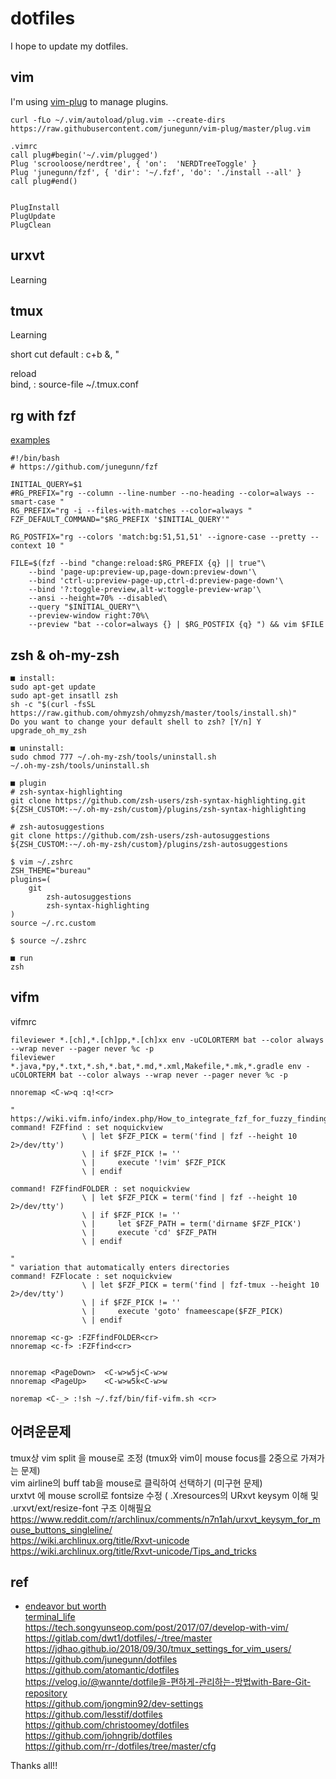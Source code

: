 dotfiles
===

I hope to update my dotfiles.


## vim

I'm using [vim-plug][] to manage plugins.  

```
curl -fLo ~/.vim/autoload/plug.vim --create-dirs https://raw.githubusercontent.com/junegunn/vim-plug/master/plug.vim

.vimrc
call plug#begin('~/.vim/plugged')
Plug 'scrooloose/nerdtree', { 'on':  'NERDTreeToggle' }
Plug 'junegunn/fzf', { 'dir': '~/.fzf', 'do': './install --all' }
call plug#end()


PlugInstall
PlugUpdate
PlugClean

```
[vim-plug]: https://github.com/junegunn/vim-plug


## urxvt

Learning

## tmux

Learning


short cut
default : c+b &, "

reload  
bind, : source-file ~/.tmux.conf  

## rg with fzf
[examples](https://github.com/junegunn/fzf/wiki/Examples)
```shell
#!/bin/bash
# https://github.com/junegunn/fzf

INITIAL_QUERY=$1
#RG_PREFIX="rg --column --line-number --no-heading --color=always --smart-case "
RG_PREFIX="rg -i --files-with-matches --color=always "
FZF_DEFAULT_COMMAND="$RG_PREFIX '$INITIAL_QUERY'" 

RG_POSTFIX="rg --colors 'match:bg:51,51,51' --ignore-case --pretty --context 10 "

FILE=$(fzf --bind "change:reload:$RG_PREFIX {q} || true"\
	--bind 'page-up:preview-up,page-down:preview-down'\
	--bind 'ctrl-u:preview-page-up,ctrl-d:preview-page-down'\
	--bind '?:toggle-preview,alt-w:toggle-preview-wrap'\
	--ansi --height=70% --disabled\
	--query "$INITIAL_QUERY"\
	--preview-window right:70%\
	--preview "bat --color=always {} | $RG_POSTFIX {q} ") && vim $FILE
```

## zsh & oh-my-zsh

```
■ install: 
sudo apt-get update
sudo apt-get insatll zsh
sh -c "$(curl -fsSL https://raw.github.com/ohmyzsh/ohmyzsh/master/tools/install.sh)"
Do you want to change your default shell to zsh? [Y/n] Y
upgrade_oh_my_zsh

■ uninstall: 
sudo chmod 777 ~/.oh-my-zsh/tools/uninstall.sh
~/.oh-my-zsh/tools/uninstall.sh

■ plugin
# zsh-syntax-highlighting
git clone https://github.com/zsh-users/zsh-syntax-highlighting.git ${ZSH_CUSTOM:-~/.oh-my-zsh/custom}/plugins/zsh-syntax-highlighting

# zsh-autosuggestions
git clone https://github.com/zsh-users/zsh-autosuggestions ${ZSH_CUSTOM:-~/.oh-my-zsh/custom}/plugins/zsh-autosuggestions

$ vim ~/.zshrc
ZSH_THEME="bureau" 
plugins=( 
 	git
    	zsh-autosuggestions
    	zsh-syntax-highlighting
)
source ~/.rc.custom 
 
$ source ~/.zshrc

■ run
zsh
```

## vifm  
vifmrc
```
fileviewer *.[ch],*.[ch]pp,*.[ch]xx env -uCOLORTERM bat --color always --wrap never --pager never %c -p  
fileviewer *.java,*py,*.txt,*.sh,*.bat,*.md,*.xml,Makefile,*.mk,*.gradle env -uCOLORTERM bat --color always --wrap never --pager never %c -p  

nnoremap <C-w>q :q!<cr>

" https://wiki.vifm.info/index.php/How_to_integrate_fzf_for_fuzzy_finding
command! FZFfind : set noquickview
                \ | let $FZF_PICK = term('find | fzf --height 10 2>/dev/tty')
                \ | if $FZF_PICK != ''
                \ |     execute '!vim' $FZF_PICK
                \ | endif

command! FZFfindFOLDER : set noquickview
                \ | let $FZF_PICK = term('find | fzf --height 10 2>/dev/tty')
                \ | if $FZF_PICK != ''
                \ |     let $FZF_PATH = term('dirname $FZF_PICK') 
                \ |     execute 'cd' $FZF_PATH
                \ | endif

"
" variation that automatically enters directories
command! FZFlocate : set noquickview
                \ | let $FZF_PICK = term('find | fzf-tmux --height 10 2>/dev/tty')
                \ | if $FZF_PICK != ''
                \ |     execute 'goto' fnameescape($FZF_PICK)
                \ | endif

nnoremap <c-g> :FZFfindFOLDER<cr>
nnoremap <c-f> :FZFfind<cr>


nnoremap <PageDown>  <C-w>w5j<C-w>w
nnoremap <PageUp>    <C-w>w5k<C-w>w

noremap <C-_> :!sh ~/.fzf/bin/fif-vifm.sh <cr>
```

## 어려운문제  
tmux상 vim split 을 mouse로 조정 (tmux와 vim이 mouse focus를 2중으로 가져가는 문제)  
vim airline의 buff tab을 mouse로 클릭하여 선택하기 (미구현 문제)  
urxtvt 에 mouse scroll로 fontsize 수정 ( .Xresources의 URxvt keysym 이해 및 .urxvt/ext/resize-font 구조 이해필요  
https://www.reddit.com/r/archlinux/comments/n7n1ah/urxvt_keysym_for_mouse_buttons_singleline/  
https://wiki.archlinux.org/title/Rxvt-unicode  
https://wiki.archlinux.org/title/Rxvt-unicode/Tips_and_tricks  




## ref
- [endeavor but worth](https://www.bugsnag.com/blog/tmux-and-vim)  
[terminal_life](https://black7375.tistory.com/15)  
https://tech.songyunseop.com/post/2017/07/develop-with-vim/  
https://gitlab.com/dwt1/dotfiles/-/tree/master  
https://jdhao.github.io/2018/09/30/tmux_settings_for_vim_users/  
https://github.com/junegunn/dotfiles  
https://github.com/atomantic/dotfiles  
https://velog.io/@wannte/dotfile을-편하게-관리하는-방법with-Bare-Git-repository  
https://github.com/jongmin92/dev-settings  
https://github.com/lesstif/dotfiles  
https://github.com/christoomey/dotfiles  
https://github.com/johngrib/dotfiles  
https://github.com/rr-/dotfiles/tree/master/cfg  

Thanks all!!
